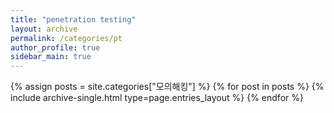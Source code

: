 ```yaml
---
title: "penetration testing"
layout: archive
permalink: /categories/pt
author_profile: true
sidebar_main: true
---
```


{% assign posts = site.categories["모의해킹"] %} {% for post in posts %} {% include archive-single.html type=page.entries_layout %} {% endfor %}
